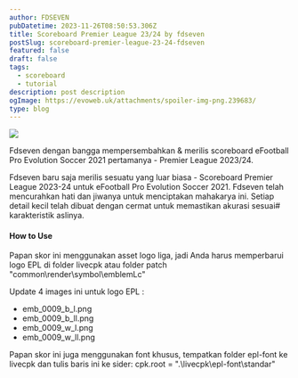 ```yaml
---
author: FDSEVEN
pubDatetime: 2023-11-26T08:50:53.306Z
title: Scoreboard Premier League 23/24 by fdseven
postSlug: scoreboard-premier-league-23-24-fdseven
featured: false
draft: false
tags:
  - scoreboard
  - tutorial
description: post description
ogImage: https://evoweb.uk/attachments/spoiler-img-png.239683/
type: blog
---
```


![](/astropaper-og.jpg)

<p>Fdseven dengan bangga mempersembahkan & merilis scoreboard eFootball Pro Evolution Soccer 2021 pertamanya - Premier League 2023/24.</p>

<p>Fdseven baru saja merilis sesuatu yang luar biasa - Scoreboard Premier League 2023-24 untuk eFootball Pro Evolution Soccer 2021. Fdseven telah mencurahkan hati dan jiwanya untuk menciptakan mahakarya ini. Setiap detail kecil telah dibuat dengan cermat untuk memastikan akurasi sesuai#  karakteristik aslinya.</p>

<h4>How to Use</h4>

<p>Papan skor ini menggunakan asset logo liga, jadi Anda harus memperbarui logo EPL di folder livecpk atau folder patch "common\render\symbol\emblemLc"</p>

<p>Update 4 images ini untuk logo EPL :</p>
<ul>
<li>emb_0009_b_l.png</li>
<li>emb_0009_b_ll.png</li>
<li>emb_0009_w_l.png</li>
<li>emb_0009_w_ll.png</li>
</ul>

<p>
Papan skor ini juga menggunakan font khusus, tempatkan folder epl-font ke livecpk
dan tulis baris ini ke sider:
cpk.root = ".\livecpk\epl-font\standar"</p>
